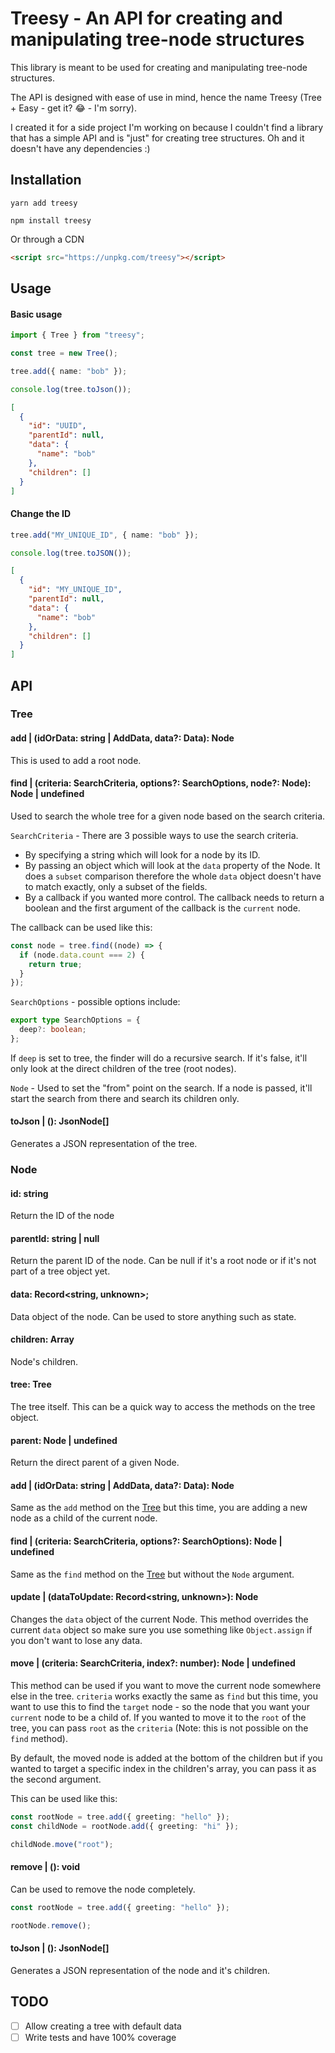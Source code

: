 # Treesy - An API for creating and manipulating tree-node structures

This library is meant to be used for creating and manipulating tree-node structures.

The API is designed with ease of use in mind, hence the name Treesy (Tree + Easy - get it? 😂 - I'm sorry).

I created it for a side project I'm working on because I couldn't find a library that has a simple API and is "just" for creating tree structures. Oh and it doesn't have any dependencies :)

## Installation

```
yarn add treesy
```

```
npm install treesy
```

Or through a CDN

```html
<script src="https://unpkg.com/treesy"></script>
```

## Usage

#### Basic usage

```ts
import { Tree } from "treesy";

const tree = new Tree();

tree.add({ name: "bob" });

console.log(tree.toJson());
```

```json
[
  {
    "id": "UUID",
    "parentId": null,
    "data": {
      "name": "bob"
    },
    "children": []
  }
]
```

#### Change the ID

```ts
tree.add("MY_UNIQUE_ID", { name: "bob" });

console.log(tree.toJSON());
```

```json
[
  {
    "id": "MY_UNIQUE_ID",
    "parentId": null,
    "data": {
      "name": "bob"
    },
    "children": []
  }
]
```

## API

### Tree

#### add | (idOrData: string | AddData, data?: Data): Node

This is used to add a root node.

#### find | (criteria: SearchCriteria, options?: SearchOptions, node?: Node): Node | undefined

Used to search the whole tree for a given node based on the search criteria.

`SearchCriteria` - There are 3 possible ways to use the search criteria.

- By specifying a string which will look for a node by its ID.
- By passing an object which will look at the `data` property of the Node. It does a `subset` comparison therefore the whole `data` object doesn't have to match exactly, only a subset of the fields.
- By a callback if you wanted more control. The callback needs to return a boolean and the first argument of the callback is the `current` node.

The callback can be used like this:

```ts
const node = tree.find((node) => {
  if (node.data.count === 2) {
    return true;
  }
});
```

`SearchOptions` - possible options include:

```ts
export type SearchOptions = {
  deep?: boolean;
};
```

If `deep` is set to tree, the finder will do a recursive search. If it's false, it'll only look at the direct children of the tree (root nodes).

`Node` - Used to set the "from" point on the search. If a node is passed, it'll start the search from there and search its children only.

#### toJson | (): JsonNode[]

Generates a JSON representation of the tree.

### Node

#### id: string

Return the ID of the node

#### parentId: string | null

Return the parent ID of the node. Can be null if it's a root node or if it's not part of a tree object yet.

#### data: Record<string, unknown>;

Data object of the node. Can be used to store anything such as state.

#### children: Array<Node>

Node's children.

#### tree: Tree

The tree itself. This can be a quick way to access the methods on the tree object.

#### parent: Node | undefined

Return the direct parent of a given Node.

#### add | (idOrData: string | AddData, data?: Data): Node

Same as the `add` method on the [Tree](#tree) but this time, you are adding a new node as a child of the current node.

#### find | (criteria: SearchCriteria, options?: SearchOptions): Node | undefined

Same as the `find` method on the [Tree](#tree) but without the `Node` argument.

#### update | (dataToUpdate: Record<string, unknown>): Node

Changes the `data` object of the current Node. This method overrides the current `data` object so make sure you use something like `Object.assign` if you don't want to lose any data.

#### move | (criteria: SearchCriteria, index?: number): Node | undefined

This method can be used if you want to move the current node somewhere else in the tree. `criteria` works exactly the same as `find` but this time, you want to use this to find the `target` node - so the node that you want your `current` node to be a child of. If you wanted to move it to the `root` of the tree, you can pass `root` as the `criteria` (Note: this is not possible on the `find` method).

By default, the moved node is added at the bottom of the children but if you wanted to target a specific index in the children's array, you can pass it as the second argument.

This can be used like this:

```ts
const rootNode = tree.add({ greeting: "hello" });
const childNode = rootNode.add({ greeting: "hi" });

childNode.move("root");
```

#### remove | (): void

Can be used to remove the node completely.

```ts
const rootNode = tree.add({ greeting: "hello" });

rootNode.remove();
```

#### toJson | (): JsonNode[]

Generates a JSON representation of the node and it's children.

## TODO

- [ ] Allow creating a tree with default data
- [ ] Write tests and have 100% coverage
